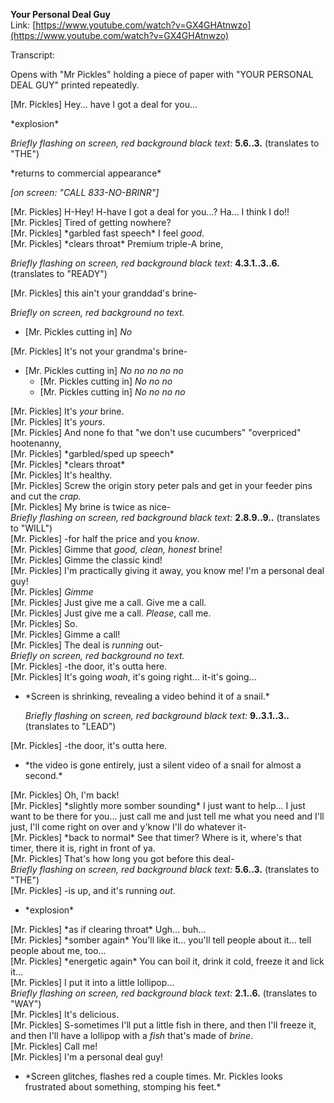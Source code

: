 **Your Personal Deal Guy**  
Link: [https://www.youtube.com/watch?v=GX4GHAtnwzo](https://www.youtube.com/watch?v=GX4GHAtnwzo)

Transcript:

Opens with "Mr Pickles" holding a piece of paper with "YOUR PERSONAL DEAL GUY" printed repeatedly.

\[Mr. Pickles\] Hey... have I got a deal for you...

\*explosion\*

*Briefly flashing on screen, red background black text:* **5.6..3.** (translates to "THE")

\*returns to commercial appearance\*

*\[on screen: "CALL 833-NO-BRINR"\]*

\[Mr. Pickles\] H-Hey\! H-have I got a deal for you...? Ha... I think I do\!\!  
\[Mr. Pickles\] Tired of getting nowhere?  
\[Mr. Pickles\] \*garbled fast speech\* I feel *good*.  
\[Mr. Pickles\] \*clears throat\* Premium triple-A brine, 

*Briefly flashing on screen, red background black text:* **4.3.1..3..6.** (translates to "READY")

\[Mr. Pickles\] this ain't your granddad's brine-

*Briefly on screen, red background no text.*

* \[Mr. Pickles cutting in\] *No*

\[Mr. Pickles\] It's not your grandma's brine-

* \[Mr. Pickles cutting in\] *No no no no no*  
  * \[Mr. Pickles cutting in\] *No no no*  
  * \[Mr. Pickles cutting in\] *No no no no*

\[Mr. Pickles\] It's *your* brine.  
\[Mr. Pickles\] It's *yours*.  
\[Mr. Pickles\] And none fo that "we don't use cucumbers" "overpriced" hootenanny,   
\[Mr. Pickles\] \*garbled/sped up speech\*  
\[Mr. Pickles\] \*clears throat\*  
\[Mr. Pickles\] It's healthy.  
\[Mr. Pickles\] Screw the origin story peter pals and get in your feeder pins and cut the *crap.*  
\[Mr. Pickles\] My brine is twice as nice-  
*Briefly flashing on screen, red background black text:* **2.8.9..9..** (translates to "WILL")  
\[Mr. Pickles\] \-for half the price and you *know*.  
\[Mr. Pickles\] Gimme that *good, clean, honest* brine\!  
\[Mr. Pickles\] Gimme the classic kind\!  
\[Mr. Pickles\] I'm practically giving it away, you know me\! I'm a personal deal guy\!  
\[Mr. Pickles\] *Gimme*  
\[Mr. Pickles\] Just give me a call. Give me a call.  
\[Mr. Pickles\] Just give me a call. *Please*, call me.  
\[Mr. Pickles\] So.  
\[Mr. Pickles\] Gimme a call\!  
\[Mr. Pickles\] The deal is *running* out-  
*Briefly on screen, red background no text.*  
\[Mr. Pickles\] \-the door, it's outta here.  
\[Mr. Pickles\] It's going *woah*, it's going right... it-it's going...

* \*Screen is shrinking, revealing a video behind it of a snail.\*

  *Briefly flashing on screen, red background black text:* **9..3.1..3..** (translates to "LEAD")

\[Mr. Pickles\] \-the door, it's outta here.

* \*the video is gone entirely, just a silent video of a snail for almost a second.\*

\[Mr. Pickles\] Oh, I'm back\!  
\[Mr. Pickles\] \*slightly more somber sounding\* I just want to help... I just want to be there for you... just call me and just tell me what you need and I'll just, I'll come right on over and y'know I'll do whatever it-  
\[Mr. Pickles\] \*back to normal\* See that timer? Where is it, where's that timer, there it is, right in front of ya.  
\[Mr. Pickles\] That's how long you got before this deal-  
*Briefly flashing on screen, red background black text:* **5.6..3.** (translates to "THE")  
\[Mr. Pickles\] \-is up, and it's running *out*.

* \*explosion\*

\[Mr. Pickles\] \*as if clearing throat\* Ugh... buh...  
\[Mr. Pickles\] \*somber again\* You'll like it... you'll tell people about it... tell people about me, too...  
\[Mr. Pickles\] \*energetic again\* You can boil it, drink it cold, freeze it and lick it...  
\[Mr. Pickles\] I put it into a little lollipop...  
*Briefly flashing on screen, red background black text:* **2.1..6.** (translates to "WAY")  
\[Mr. Pickles\] It's delicious.  
\[Mr. Pickles\] S-sometimes I'll put a little fish in there, and then I'll freeze it, and then I'll have a lollipop with a *fish* that's made of *brine*.  
\[Mr. Pickles\] Call me\!  
\[Mr. Pickles\] I'm a personal deal guy\!

* \*Screen glitches, flashes red a couple times. Mr. Pickles looks frustrated about something, stomping his feet.\*